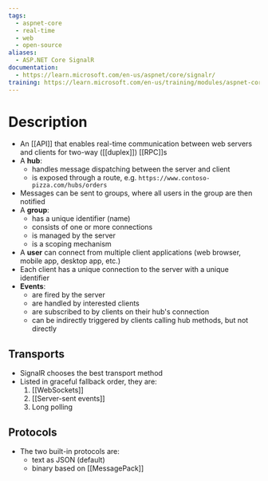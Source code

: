 ```yaml
---
tags:
  - aspnet-core
  - real-time
  - web
  - open-source
aliases:
  - ASP.NET Core SignalR
documentation:
  - https://learn.microsoft.com/en-us/aspnet/core/signalr/
training: https://learn.microsoft.com/en-us/training/modules/aspnet-core-signalr/
---
```

# Description
- An [[API]] that enables real-time communication between web servers and clients for two-way ([[duplex]])  [[RPC]]s
- A **hub**:
	- handles message dispatching between the server and client
	- is exposed through a route, e.g. `https://www.contoso-pizza.com/hubs/orders`
- Messages can be sent to groups, where all users in the group are then notified
- A **group**:
	- has a unique identifier (name)
	- consists of one or more connections
	- is managed by the server
	- is a scoping mechanism
- A **user** can connect from multiple client applications (web browser, mobile app, desktop app, etc.)
- Each client has a unique connection to the server with a unique identifier
- **Events**:
	- are fired by the server
	- are handled by interested clients
	- are subscribed to by clients on their hub's connection
	- can be indirectly triggered by clients calling hub methods, but not directly
## Transports
- SignalR chooses the best transport method
- Listed in graceful fallback order, they are:
	1. [[WebSockets]]
	2. [[Server-sent events]]
	3. Long polling
## Protocols
- The two built-in protocols are:
	- text as JSON (default)
	- binary based on [[MessagePack]]
